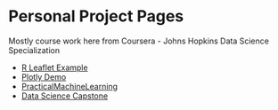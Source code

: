 
# Personal Project Pages

Mostly course work here from Coursera - Johns Hopkins Data Science Specialization

*   [R Leaflet Example](CourseraDataProducts_leaflet.html)
*   [Plotly Demo](Coursera_plotlyDemo.html)
*   [PracticalMachineLearning](https://cootem.github.io/PracticalMachineLearning/)
*   [Data Science Capstone](https://cootem.github.io/DataScienceCapstone/)

